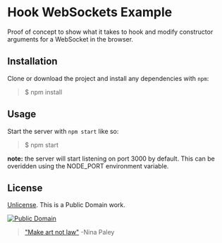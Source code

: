# Hook WebSockets Example

Proof of concept to show what it takes to hook and modify constructor arguments for a WebSocket in the browser. 

## Installation

Clone or download the project and install any dependencies with `npm`:

> $ npm install

## Usage

Start the server with `npm start` like so:

> $ npm start

**note:** the server will start listening on port 3000 by default. This can be overidden using the NODE_PORT environment variable.

## License

[Unlicense](http://unlicense.org/UNLICENSE). This is a Public Domain work. 

[![Public Domain](https://licensebuttons.net/p/mark/1.0/88x31.png)](http://questioncopyright.org/promise)

> ["Make art not law"](http://questioncopyright.org/make_art_not_law_interview) -Nina Paley
